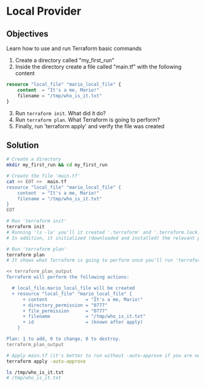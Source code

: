 # Local Provider

## Objectives

Learn how to use and run Terraform basic commands

1. Create a directory called "my_first_run"
2. Inside the directory create a file called "main.tf" with the following content

```terraform
resource "local_file" "mario_local_file" {
    content  = "It's a me, Mario!"
    filename = "/tmp/who_is_it.txt"
}
```
3. Run `terraform init`. What did it do?
4. Run `terraform plan`. What Terraform is going to perform?
5. Finally, run 'terraform apply' and verify the file was created

## Solution

```sh
# Create a directory
mkdir my_first_run && cd my_first_run

# Create the file 'main.tf'
cat << EOT >>  main.tf
resource "local_file" "mario_local_file" {
    content  = "It's a me, Mario!"
    filename = "/tmp/who_is_it.txt"
}
EOT

# Run 'terraform init'
terraform init
# Running 'ls -la' you'll it created '.terraform' and '.terraform.lock.hcl'
# In addition, it initialized (downloaded and installed) the relevant provider plugins. In this case, the "hashicorp/local"

# Run 'terraform plan'
terraform plan
# It shows what Terraform is going to perform once you'll run 'terraform apply'

<< terraform_plan_output
Terraform will perform the following actions:

  # local_file.mario_local_file will be created
  + resource "local_file" "mario_local_file" {
      + content              = "It's a me, Mario!"
      + directory_permission = "0777"
      + file_permission      = "0777"
      + filename             = "/tmp/who_is_it.txt"
      + id                   = (known after apply)
    }

Plan: 1 to add, 0 to change, 0 to destroy.
terraform_plan_output

# Apply main.tf (it's better to run without -auto-approve if you are new to Terraform)
terraform apply -auto-approve

ls /tmp/who_is_it.txt
# /tmp/who_is_it.txt
```